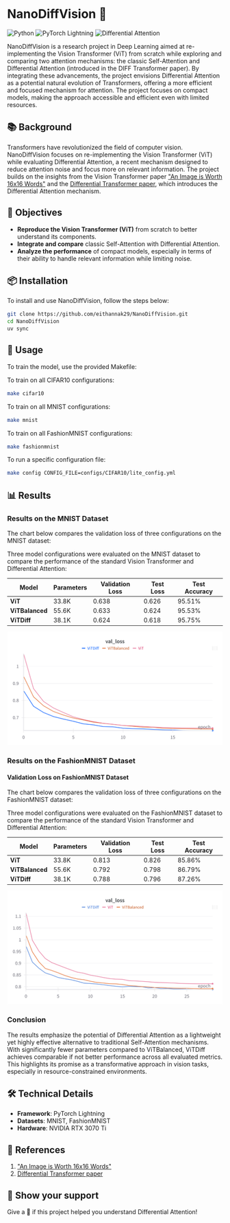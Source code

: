 # NanoDiffVision 🐜

![Python](https://img.shields.io/badge/Python-%233776AB.svg?style=flat&logo=python&logoColor=white)
![PyTorch Lightning](https://img.shields.io/badge/PyTorchLightning-black.svg?style=flat&logo=lightning&logoColor=purple)
![Differential Attention](https://img.shields.io/badge/Differential%20Attention-%23FF5722.svg)


</div>

NanoDiffVision is a research project in Deep Learning aimed at re-implementing the Vision Transformer (ViT) from scratch while exploring and comparing two attention mechanisms: the classic Self-Attention and Differential Attention (introduced in the DIFF Transformer paper). By integrating these advancements, the project envisions Differential Attention as a potential natural evolution of Transformers, offering a more efficient and focused mechanism for attention. The project focuses on compact models, making the approach accessible and efficient even with limited resources.

## 📚 Background

Transformers have revolutionized the field of computer vision. NanoDiffVision focuses on re-implementing the Vision Transformer (ViT) while evaluating Differential Attention, a recent mechanism designed to reduce attention noise and focus more on relevant information. The project builds on the insights from the Vision Transformer paper ["An Image is Worth 16x16 Words"](https://arxiv.org/abs/2010.11929) and the [Differential Transformer paper](https://arxiv.org/abs/2410.05258), which introduces the Differential Attention mechanism.

## 🎯 Objectives

- **Reproduce the Vision Transformer (ViT)** from scratch to better understand its components.
- **Integrate and compare** classic Self-Attention with Differential Attention.
- **Analyze the performance** of compact models, especially in terms of their ability to handle relevant information while limiting noise.

## 📦 Installation

To install and use NanoDiffVision, follow the steps below:

```bash
git clone https://github.com/eithannak29/NanoDiffVision.git
cd NanoDiffVision
uv sync
```

## 🧪 Usage

To train the model, use the provided Makefile:

To train on all CIFAR10 configurations:

```bash
make cifar10
```

To train on all MNIST configurations:

```bash
make mnist
```

To train on all FashionMNIST configurations:

```bash
make fashionmnist
```

To run a specific configuration file:

```bash
make config CONFIG_FILE=configs/CIFAR10/lite_config.yml
```

## 📊 Results

### Results on the MNIST Dataset

The chart below compares the validation loss of three configurations on the MNIST dataset:

Three model configurations were evaluated on the MNIST dataset to compare the performance of the standard Vision Transformer and Differential Attention:

<div align="center">

| **Model**                | **Parameters** | **Validation Loss** | **Test Loss** | **Test Accuracy** |
|--------------------------|----------------|---------------------|---------------|--------------------|
| **ViT**         | 33.8K          | 0.638               | 0.626         | 95.51%            |
| **ViTBalanced** | 55.6K          | 0.633               | 0.624         | 95.53%            |
| **ViTDiff**    | 38.1K          | 0.624               | 0.618         | 95.75%            |

</div>

<div align="center">
  <img src="results/mnist_val_loss_comparison.png" alt="Validation Loss on MNIST" width="600">
</div>


### Results on the FashionMNIST Dataset

#### Validation Loss on FashionMNIST Dataset

The chart below compares the validation loss of three configurations on the FashionMNIST dataset:

Three model configurations were evaluated on the FashionMNIST dataset to compare the performance of the standard Vision Transformer and Differential Attention:

<div align="center">
  
| **Model**                | **Parameters** | **Validation Loss** | **Test Loss** | **Test Accuracy** |
|--------------------------|----------------|---------------------|---------------|--------------------|
| **ViT**         | 33.8K          | 0.813               | 0.826         | 85.86%            |
| **ViTBalanced** | 55.6K          | 0.792               | 0.798         | 86.79%            |
| **ViTDiff**    | 38.1K          | 0.788               | 0.796         | 87.26%            |

</div>

<div align="center">
  <img src="results/fashionmnist_val_loss_comparison.png" alt="Validation Loss on MNIST" width="600">
</div>

### Conclusion

The results emphasize the potential of Differential Attention as a lightweight yet highly effective alternative to traditional Self-Attention mechanisms. With significantly fewer parameters compared to ViTBalanced, ViTDiff achieves comparable if not better performance across all evaluated metrics. This highlights its promise as a transformative approach in vision tasks, especially in resource-constrained environments.

## 🛠️ Technical Details

- **Framework**: PyTorch Lightning
- **Datasets**: MNIST, FashionMNIST
- **Hardware**: NVIDIA RTX 3070 Ti

## 🔗 References

1. ["An Image is Worth 16x16 Words"](https://arxiv.org/abs/2010.11929)
2. [Differential Transformer paper](https://arxiv.org/abs/2410.05258)

## 💫 Show your support

Give a 💫 if this project helped you understand Differential Attention!

